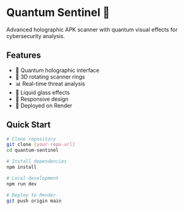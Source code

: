 # Quantum Sentinel 🌌

Advanced holographic APK scanner with quantum visual effects for cybersecurity analysis.

## Features
- 🌌 Quantum holographic interface
- 🔮 3D rotating scanner rings
- 📊 Real-time threat analysis
- 🎨 Liquid glass effects
- 📱 Responsive design
- 🚀 Deployed on Render

## Quick Start
```bash
# Clone repository
git clone [your-repo-url]
cd quantum-sentinel

# Install dependencies
npm install

# Local development
npm run dev

# Deploy to Render
git push origin main

